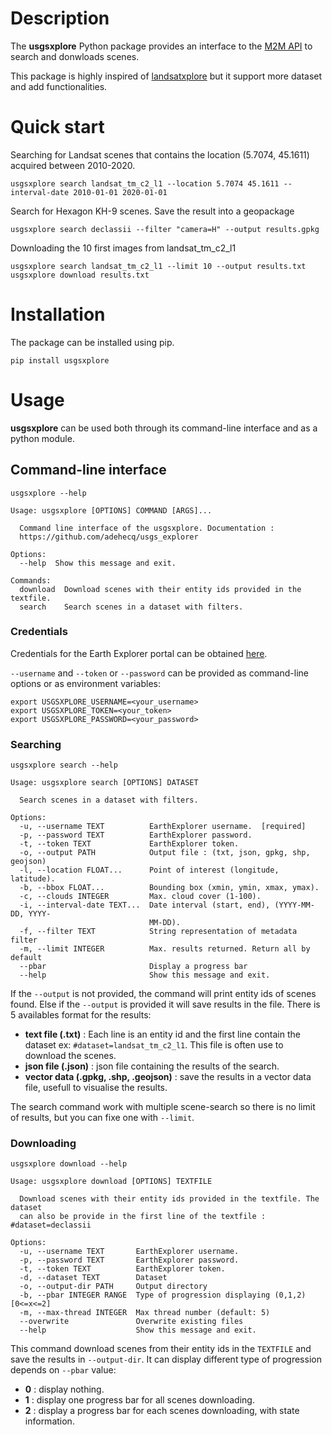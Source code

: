 # Description

The **usgsxplore** Python package provides an interface to the [M2M API](https://m2m.cr.usgs.gov/) to search and donwloads scenes.

This package is highly inspired of [landsatxplore](https://github.com/yannforget/landsatxplore) but it support more dataset and add functionalities.

# Quick start

Searching for Landsat scenes that contains the location (5.7074, 45.1611) acquired between 2010-2020.

```
usgsxplore search landsat_tm_c2_l1 --location 5.7074 45.1611 --interval-date 2010-01-01 2020-01-01
```

Search for Hexagon KH-9 scenes. Save the result into a geopackage

```
usgsxplore search declassii --filter "camera=H" --output results.gpkg
```

Downloading the 10 first images from landsat_tm_c2_l1
```
usgsxplore search landsat_tm_c2_l1 --limit 10 --output results.txt
usgsxplore download results.txt
```

# Installation

The package can be installed using pip.

```
pip install usgsxplore
```

# Usage

**usgsxplore** can be used both through its command-line interface and as a python module.

## Command-line interface

```
usgsxplore --help
```

```
Usage: usgsxplore [OPTIONS] COMMAND [ARGS]...

  Command line interface of the usgsxplore. Documentation :
  https://github.com/adehecq/usgs_explorer

Options:
  --help  Show this message and exit.

Commands:
  download  Download scenes with their entity ids provided in the textfile.
  search    Search scenes in a dataset with filters.
```

### Credentials

Credentials for the Earth Explorer portal can be obtained [here](https://ers.cr.usgs.gov/register/).

`--username` and `--token` or `--password` can be provided as command-line options or as environment variables:

``` shell
export USGSXPLORE_USERNAME=<your_username>
export USGSXPLORE_TOKEN=<your_token>
export USGSXPLORE_PASSWORD=<your_password>
```

### Searching

```
usgsxplore search --help
```

```
Usage: usgsxplore search [OPTIONS] DATASET

  Search scenes in a dataset with filters.

Options:
  -u, --username TEXT          EarthExplorer username.  [required]
  -p, --password TEXT          EarthExplorer password.
  -t, --token TEXT             EarthExplorer token.
  -o, --output PATH            Output file : (txt, json, gpkg, shp, geojson)
  -l, --location FLOAT...      Point of interest (longitude, latitude).
  -b, --bbox FLOAT...          Bounding box (xmin, ymin, xmax, ymax).
  -c, --clouds INTEGER         Max. cloud cover (1-100).
  -i, --interval-date TEXT...  Date interval (start, end), (YYYY-MM-DD, YYYY-
                               MM-DD).
  -f, --filter TEXT            String representation of metadata filter
  -m, --limit INTEGER          Max. results returned. Return all by default
  --pbar                       Display a progress bar
  --help                       Show this message and exit.
```

If the `--output` is not provided, the command will print entity ids of scenes found. Else if the `--output` is provided it will save results in the file. There is 5 availables format for the results:
- **text file (.txt)** : Each line is an entity id and the first line contain the dataset ex: `#dataset=landsat_tm_c2_l1`. This file is often use to download the scenes.
- **json file (.json)** : json file containing the results of the search.
- **vector data (.gpkg, .shp, .geojson)** : save the results in a vector data file, usefull to visualise the results.

The search command work with multiple scene-search so there is no limit of results, but you can fixe one with `--limit`.

### Downloading

```
usgsxplore download --help
```
```
Usage: usgsxplore download [OPTIONS] TEXTFILE

  Download scenes with their entity ids provided in the textfile. The dataset
  can also be provide in the first line of the textfile : #dataset=declassii

Options:
  -u, --username TEXT       EarthExplorer username.
  -p, --password TEXT       EarthExplorer password.
  -t, --token TEXT          EarthExplorer token.
  -d, --dataset TEXT        Dataset
  -o, --output-dir PATH     Output directory
  -b, --pbar INTEGER RANGE  Type of progression displaying (0,1,2)  [0<=x<=2]
  -m, --max-thread INTEGER  Max thread number (default: 5)
  --overwrite               Overwrite existing files
  --help                    Show this message and exit.
```
This command download scenes from their entity ids in the `TEXTFILE` and save the results in `--output-dir`. It can display different type of progression depends on `--pbar` value:
- **0** : display nothing.
- **1** : display one progress bar for all scenes downloading.
- **2** : display a progress bar for each scenes downloading, with state information.
